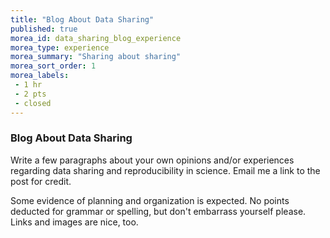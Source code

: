 ```yaml
---
title: "Blog About Data Sharing"
published: true
morea_id: data_sharing_blog_experience
morea_type: experience
morea_summary: "Sharing about sharing"
morea_sort_order: 1
morea_labels:
 - 1 hr
 - 2 pts
 - closed
---
```


### Blog About Data Sharing

Write a few paragraphs about your own opinions and/or experiences regarding 
data sharing and reproducibility in science. Email me a link to the post for credit.

Some evidence of planning and organization is expected. No points deducted
for grammar or spelling, but don't embarrass yourself please. Links and images
are nice, too.
